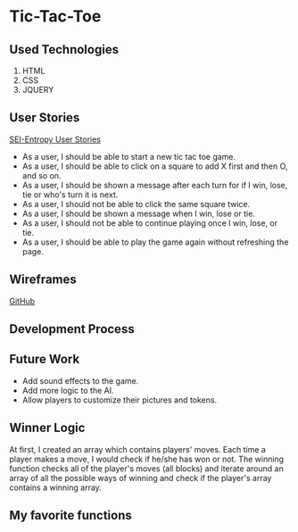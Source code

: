 # Tic-Tac-Toe

## Used Technologies
1. HTML 
2. CSS
3. JQUERY 

## User Stories
[SEI-Entropy User Stories](https://github.com/sei-entropy/project-1-prompt#user-content-user-stories)
* As a user, I should be able to start a new tic tac toe game.
* As a user, I should be able to click on a square to add X first and then O, and so on.
* As a user, I should be shown a message after each turn for if I win, lose, tie or who's turn it is next.
* As a user, I should not be able to click the same square twice.
* As a user, I should be shown a message when I win, lose or tie.
* As a user, I should not be able to continue playing once I win, lose, or tie.
* As a user, I should be able to play the game again without refreshing the page.

## Wireframes
[GitHub](https://github.com/sei-entropy/project-1-prompt#user-content-user-stories)

## Development Process

## Future Work
* Add sound effects to the game.
* Add more logic to the AI.
* Allow players to customize their pictures and tokens.

## Winner Logic
At first, I created an array which contains players' moves. Each time a player makes a move, I would check if he/she has won or not. The winning function checks all of the player's moves (all blocks) and iterate around an array of all the possible ways of winning and check if the player's array contains a winning array.

## My favorite functions
